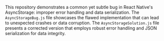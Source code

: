 This repository demonstrates a common yet subtle bug in React Native's AsyncStorage: improper error handling and data serialization. The `AsyncStorageBug.js` file showcases the flawed implementation that can lead to unexpected crashes or data corruption.  The `AsyncStorageSolution.js` file presents a corrected version that employs robust error handling and JSON serialization for data integrity.